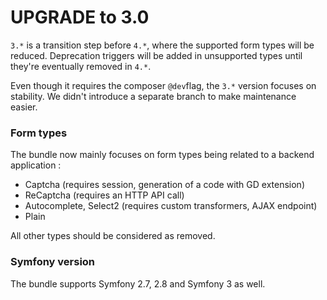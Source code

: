 UPGRADE to 3.0
==============

`3.*` is a transition step before `4.*`, where the supported form types will be reduced.
Deprecation triggers will be added in unsupported types until they're eventually removed in `4.*`.

Even though it requires the composer `@dev`flag, the `3.*` version focuses on stability.
We didn't introduce a separate branch to make maintenance easier.

### Form types

The bundle now mainly focuses on form types being related to a backend application :

- Captcha (requires session, generation of a code with GD extension)
- ReCaptcha (requires an HTTP API call)
- Autocomplete, Select2 (requires custom transformers, AJAX endpoint)
- Plain

All other types should be considered as removed.

### Symfony version

The bundle supports Symfony 2.7, 2.8 and Symfony 3 as well.

